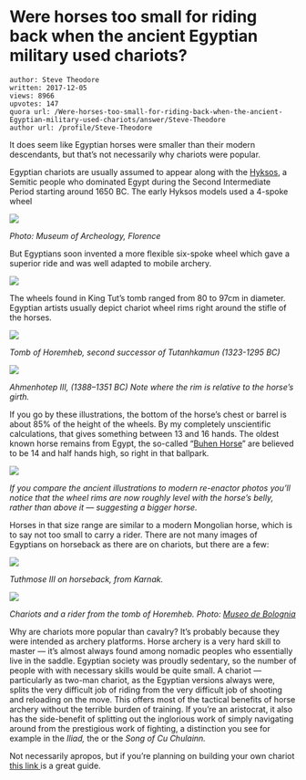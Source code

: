 # Were horses too small for riding back when the ancient Egyptian military used chariots?

	author: Steve Theodore
	written: 2017-12-05
	views: 8966
	upvotes: 147
	quora url: /Were-horses-too-small-for-riding-back-when-the-ancient-Egyptian-military-used-chariots/answer/Steve-Theodore
	author url: /profile/Steve-Theodore


It does seem like Egyptian horses were smaller than their modern descendants, but that’s not necessarily why chariots were popular.

Egyptian chariots are usually assumed to appear along with the [Hyksos](https://en.wikipedia.org/wiki/Hyksos), a Semitic people who dominated Egypt during the Second Intermediate Period starting around 1650 BC. The early Hyksos models used a 4-spoke wheel

![](https://qph.fs.quoracdn.net/main-qimg-086063cb56cd51720c26137f271453ec-c)

_Photo: Museum of Archeology, Florence_ 

But Egyptians soon invented a more flexible six-spoke wheel which gave a superior ride and was well adapted to mobile archery.

![](https://qph.fs.quoracdn.net/main-qimg-4cde507daebb9ac999f7ff9a4bf56458-c)

The wheels found in King Tut’s tomb ranged from 80 to 97cm in diameter. Egyptian artists usually depict chariot wheel rims right around the stifle of the horses.

![](https://qph.fs.quoracdn.net/main-qimg-a4403b38dfa7f04155cde07e988f4f2a-c)

_Tomb of Horemheb, second successor of Tutanhkamun (1323-1295 BC)_ 

![](https://qph.fs.quoracdn.net/main-qimg-2034e1f734dc65188689359af2efe7ac-c)

_Ahmenhotep III, (1388–1351 BC) Note where the rim is relative to the horse’s girth._ 

If you go by these illustrations, the bottom of the horse’s chest or barrel is about 85% of the height of the wheels. By my completely unscientific calculations, that gives something between 13 and 16 hands. The oldest known horse remains from Egypt, the so-called “[Buhen Horse](https://www.academia.edu/3039205/The_Buhen_Horse_Fifty_Years_after_Its_Discovery_1958_2008_)” are believed to be 14 and half hands high, so right in that ballpark.

![](https://qph.fs.quoracdn.net/main-qimg-2a868c87bcde5dadf89811d9c72e9a6b)

_If you compare the ancient illustrations to modern re-enactor photos you’ll notice that the wheel rims are now roughly level with the horse’s belly, rather than above it — suggesting a bigger horse._ 

Horses in that size range are similar to a modern Mongolian horse, which is to say not too small to carry a rider. There are not many images of Egyptians on horseback as there are on chariots, but there are a few:

![](https://qph.fs.quoracdn.net/main-qimg-a5d15d230ecf11b6e94dc9fbd1d5fc25-c)

_Tuthmose III on horseback, from Karnak._ 

![](https://qph.fs.quoracdn.net/main-qimg-b6ba5f41498a4407458cea1de2b148bb-c)

_Chariots and a rider from the tomb of Horemheb. Photo:_ _[Museo de Bolognia](http://www.museibologna.it/archeologicoen/percorsi/67473/luogo/66343/id/74955/oggetto/74958/)_ 

Why are chariots more popular than cavalry? It’s probably because they were intended as archery platforms. Horse archery is a very hard skill to master — it’s almost always found among nomadic peoples who essentially live in the saddle. Egyptian society was proudly sedentary, so the number of people with with necessary skills would be quite small. A chariot — particularly as two-man chariot, as the Egyptian versions always were, splits the very difficult job of riding from the very difficult job of shooting and reloading on the move. This offers most of the tactical benefits of horse archery without the terrible burden of training. If you’re an aristocrat, it also has the side-benefit of splitting out the inglorious work of simply navigating around from the prestigious work of fighting, a distinction you see for example in the _Iliad,_ the or the _Song of Cu Chulainn._ 



Not necessarily apropos, but if you’re planning on building your own chariot [this link ](https://www.brown.edu/Departments/Joukowsky_Institute/courses/fightingpharaohs10/9985.html)is a great guide.

